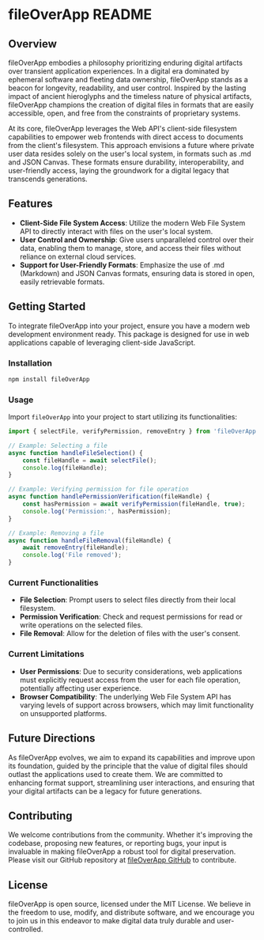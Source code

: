 # fileOverApp README

## Overview

fileOverApp embodies a philosophy prioritizing enduring digital artifacts over transient application experiences. In a digital era dominated by ephemeral software and fleeting data ownership, fileOverApp stands as a beacon for longevity, readability, and user control. Inspired by the lasting impact of ancient hieroglyphs and the timeless nature of physical artifacts, fileOverApp champions the creation of digital files in formats that are easily accessible, open, and free from the constraints of proprietary systems.

At its core, fileOverApp leverages the Web API's client-side filesystem capabilities to empower web frontends with direct access to documents from the client's filesystem. This approach envisions a future where private user data resides solely on the user's local system, in formats such as .md and JSON Canvas. These formats ensure durability, interoperability, and user-friendly access, laying the groundwork for a digital legacy that transcends generations.

## Features

- **Client-Side File System Access**: Utilize the modern Web File System API to directly interact with files on the user's local system.
- **User Control and Ownership**: Give users unparalleled control over their data, enabling them to manage, store, and access their files without reliance on external cloud services.
- **Support for User-Friendly Formats**: Emphasize the use of .md (Markdown) and JSON Canvas formats, ensuring data is stored in open, easily retrievable formats.

## Getting Started

To integrate fileOverApp into your project, ensure you have a modern web development environment ready. This package is designed for use in web applications capable of leveraging client-side JavaScript.

### Installation

```bash
npm install fileOverApp
```

### Usage

Import `fileOverApp` into your project to start utilizing its functionalities:

```javascript
import { selectFile, verifyPermission, removeEntry } from 'fileOverApp';

// Example: Selecting a file
async function handleFileSelection() {
    const fileHandle = await selectFile();
    console.log(fileHandle);
}

// Example: Verifying permission for file operation
async function handlePermissionVerification(fileHandle) {
    const hasPermission = await verifyPermission(fileHandle, true);
    console.log('Permission:', hasPermission);
}

// Example: Removing a file
async function handleFileRemoval(fileHandle) {
    await removeEntry(fileHandle);
    console.log('File removed');
}
```

### Current Functionalities

- **File Selection**: Prompt users to select files directly from their local filesystem.
- **Permission Verification**: Check and request permissions for read or write operations on the selected files.
- **File Removal**: Allow for the deletion of files with the user's consent.

### Current Limitations

- **User Permissions**: Due to security considerations, web applications must explicitly request access from the user for each file operation, potentially affecting user experience.
- **Browser Compatibility**: The underlying Web File System API has varying levels of support across browsers, which may limit functionality on unsupported platforms.

## Future Directions

As fileOverApp evolves, we aim to expand its capabilities and improve upon its foundation, guided by the principle that the value of digital files should outlast the applications used to create them. We are committed to enhancing format support, streamlining user interactions, and ensuring that your digital artifacts can be a legacy for future generations.

## Contributing

We welcome contributions from the community. Whether it's improving the codebase, proposing new features, or reporting bugs, your input is invaluable in making fileOverApp a robust tool for digital preservation. Please visit our GitHub repository at [fileOverApp GitHub](https://github.com/simonorzel26/ts-npm-package-boilerplate) to contribute.

## License

fileOverApp is open source, licensed under the MIT License. We believe in the freedom to use, modify, and distribute software, and we encourage you to join us in this endeavor to make digital data truly durable and user-controlled.